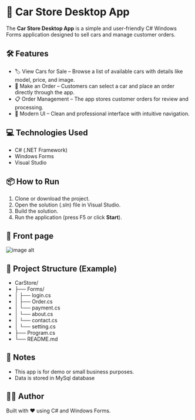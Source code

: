 # 🚗 Car Store Desktop App

The **Car Store Desktop App** is a simple and user-friendly C# Windows Forms application designed to sell cars and manage customer orders.

## 🛠 Features

- 🏷️ View Cars for Sale – Browse a list of available cars with details like model, price, and image.
- 🛒 Make an Order – Customers can select a car and place an order directly through the app.
- 📋 Order Management – The app stores customer orders for review and processing.
- 🎨 Modern UI – Clean and professional interface with intuitive navigation.

## 💻 Technologies Used

- C# (.NET Framework)
- Windows Forms
- Visual Studio

## 📦 How to Run

1. Clone or download the project.
2. Open the solution (.sln) file in Visual Studio.
3. Build the solution.
4. Run the application (press F5 or click **Start**).

## 🔐 Front page

![image alt](https://github.com/YafetGetu/carstore/blob/7dee4a22309d2ae7bd895f9aed94b347b424632a/screenshoot/front.png)

## 📁 Project Structure (Example)

- CarStore/
- ├── Forms/
- │   ├── login.cs
- │   ├── Order.cs
- │   └── payment.cs
- │   └── about.cs
- │   └── contact.cs
- │   └── setting.cs
- ├── Program.cs
- └── README.md

## 📌 Notes

- This app is for demo or small business purposes.
- Data is stored in MySql database

## 🧑‍💻 Author

Built with ❤️ using C# and Windows Forms.

